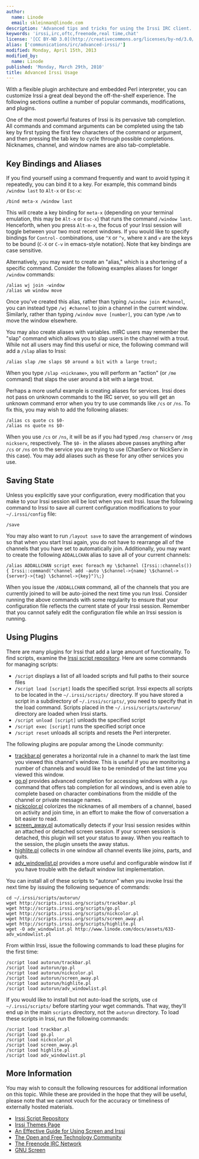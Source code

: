 ```yaml
---
author:
  name: Linode
  email: skleinman@linode.com
description: 'Advanced tips and tricks for using the Irssi IRC client.'
keywords: 'irssi,irc,oftc,freenode,real time,chat'
license: '[CC BY-ND 3.0](http://creativecommons.org/licenses/by-nd/3.0/us/)'
alias: ['communications/irc/advanced-irssi/']
modified: Monday, April 15th, 2013
modified_by:
  name: Linode
published: 'Monday, March 29th, 2010'
title: Advanced Irssi Usage
---
```


With a flexible plugin architecture and embedded Perl interpreter, you can customize Irssi a great deal beyond the off-the-shelf experience. The following sections outline a number of popular commands, modifications, and plugins.

One of the most powerful features of Irssi is its pervasive tab completion. All commands and command arguments can be completed using the tab key by first typing the first few characters of the command or argument, and then pressing the tab key to cycle through possible completions. Nicknames, channel, and window names are also tab-completable.

Key Bindings and Aliases
------------------------

If you find yourself using a command frequently and want to avoid typing it repeatedly, you can bind it to a key. For example, this command binds `/window last` to `Alt-x` or `Esc-x`:

    /bind meta-x /window last

This will create a key binding for `meta-x` (depending on your terminal emulation, this may be `Alt-x` or `Esc-x`) that runs the command `/window last`. Henceforth, when you press `Alt-m-x`, the focus of your Irssi session will toggle between your two most recent windows. If you would like to specify bindings for `Control-` combinations, use `^X` or `^v`, where `X` and `v` are the keys to be bound (`C-X` or `C-v` in emacs-style notation). Note that key bindings are case sensitive.

Alternatively, you may want to create an "alias," which is a shortening of a specific command. Consider the following examples aliases for longer `/window` commands:

    /alias wj join -window
    /alias wm window move

Once you've created this alias, rather than typing `/window join #channel`, you can instead type `/wj #channel` to join a channel in the current window. Similarly, rather than typing `/window move [number]`, you can type `/wm` to move the window elsewhere.

You may also create aliases with variables. mIRC users may remember the "slap" command which allows you to slap users in the channel with a trout. While not all users may find this useful or nice, the following command will add a `/slap` alias to Irssi:

    /alias slap /me slaps $0 around a bit with a large trout;

When you type `/slap <nickname>`, you will perform an "action" (or `/me` command) that slaps the user around a bit with a large trout.

Perhaps a more useful example is creating aliases for services. Irssi does not pass on unknown commands to the IRC server, so you will get an unknown command error when you try to use commands like `/cs` or `/ns`. To fix this, you may wish to add the following aliases:

    /alias cs quote cs $0-
    /alias ns quote ns $0-

When you use `/cs` or `/ns`, it will be as if you had typed `/msg chanserv` or `/msg nickserv`, respectively. The `$0-` in the aliases above passes anything after `/cs` or `/ns` on to the service you are trying to use (ChanServ or NickServ in this case). You may add aliases such as these for any other services you use.

Saving State
------------

Unless you explicitly save your configuration, every modification that you make to your Irssi session will be lost when you exit Irssi. Issue the following command to Irssi to save all current configuration modifications to your `~/.irssi/config` file:

    /save

You may also want to run `/layout save` to save the arrangement of windows so that when you start Irssi again, you do not have to rearrange all of the channels that you have set to automatically join. Additionally, you may want to create the following `ADDALLCHAN` alias to save all of your current channels:

    /alias ADDALLCHAN script exec foreach my \$channel (Irssi::channels()) { Irssi::command("channel add -auto \$channel->{name} \$channel->{server}->{tag} \$channel->{key}")\;}

When you issue the `/ADDALLCHAN` command, all of the channels that you are currently joined to will be auto-joined the next time you run Irssi. Consider running the above commands with some regularity to ensure that your configuration file reflects the current state of your Irssi session. Remember that you cannot safely edit the configuration file while an Irssi session is running.

Using Plugins
-------------

There are many plugins for Irssi that add a large amount of functionality. To find scripts, examine the [Irssi script repository](http://scripts.irssi.org/). Here are some commands for managing scripts:

-   `/script` displays a list of all loaded scripts and full paths to their source files
-   `/script load [script]` loads the specified script. Irssi expects all scripts to be located in the `~/.irssi/scripts/` directory. If you have stored a script in a subdirectory of `~/.irssi/scripts/`, you need to specify that in the load command. Scripts placed in the `~/.irssi/scripts/autorun/` directory are loaded when Irssi starts.
-   `/script unload [script]` unloads the specified script
-   `/script exec [script]` runs the specified script once
-   `/script reset` unloads all scripts and resets the Perl interpreter.

The following plugins are popular among the Linode community:

-   [trackbar.pl](http://www.scripts.irssi.org/scripts/trackbar.pl) generates a horizontal rule in a channel to mark the last time you viewed this channel's window. This is useful if you are monitoring a number of channels and would like to be reminded of the last time you viewed this window.
-   [go.pl](http://www.scripts.irssi.org/scripts/go.pl) provides advanced completion for accessing windows with a `/go` command that offers tab completion for all windows, and is even able to complete based on character combinations from the middle of the channel or private message names.
-   [nickcolor.pl](http://scripts.irssi.org/scripts/nickcolor.pl) colorizes the nicknames of all members of a channel, based on activity and join time, in an effort to make the flow of conversation a bit easier to read.
-   [screen\_away.pl](http://scripts.irssi.org/scripts/screen_away.pl) automatically detects if your Irssi session resides within an attached or detached screen session. If your screen session is detached, this plugin will set your status to away. When you reattach to the session, the plugin unsets the away status.
-   [highlite.pl](http://scripts.irssi.org/scripts/highlite.pl) collects in one window all channel events like joins, parts, and quits.
-   [adv\_windowlist.pl](/docs/assets/633-adv_windowlist.pl) provides a more useful and configurable window list if you have trouble with the default window list implementation.

You can install all of these scripts to "autorun" when you invoke Irssi the next time by issuing the following sequence of commands:

    cd ~/.irssi/scripts/autorun/
    wget http://scripts.irssi.org/scripts/trackbar.pl
    wget http://scripts.irssi.org/scripts/go.pl
    wget http://scripts.irssi.org/scripts/nickcolor.pl
    wget http://scripts.irssi.org/scripts/screen_away.pl
    wget http://scripts.irssi.org/scripts/highlite.pl
    wget -O adv_windowlist.pl http://www.linode.com/docs/assets/633-adv_windowlist.pl

From within Irssi, issue the following commands to load these plugins for the first time:

    /script load autorun/trackbar.pl
    /script load autorun/go.pl
    /script load autorun/nickcolor.pl
    /script load autorun/screen_away.pl
    /script load autorun/highlite.pl
    /script load autorun/adv_windowlist.pl

If you would like to install but not auto-load the scripts, use `cd ~/.irssi/scripts/` before starting your wget commands. That way, they'll end up in the main `scripts` directory, not the `autorun` directory. To load these scripts in Irssi, run the following commands:

    /script load trackbar.pl
    /script load go.pl
    /script load nickcolor.pl
    /script load screen_away.pl
    /script load highlite.pl
    /script load adv_windowlist.pl

More Information
----------------

You may wish to consult the following resources for additional information on this topic. While these are provided in the hope that they will be useful, please note that we cannot vouch for the accuracy or timeliness of externally hosted materials.

- [Irssi Script Repository](http://scripts.irssi.org/)
- [Irssi Themes Page](http://irssi.org/themes/)
- [An Effective Guide for Using Screen and Irssi](http://quadpoint.org/articles/irssi)
- [The Open and Free Technology Community](http://www.oftc.net/oftc/)
- [The Freenode IRC Network](http://freenode.net/)
- [GNU Screen](http://www.gnu.org/software/screen/)



